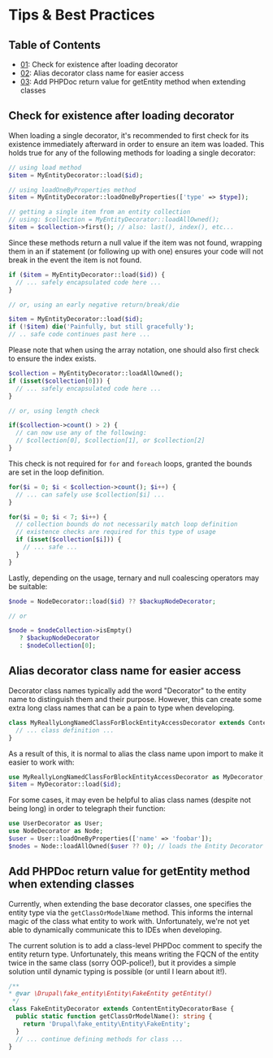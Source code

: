 # Tips & Best Practices

## Table of Contents
* [01](#check-for-existence-after-loading-decorator): Check for existence after loading decorator
* [02](#alias-decorator-class-name-for-easier-access): Alias decorator class name for easier access
* [03](#add-phpdoc-return-value-for-getentity-method-when-extending-classes): Add PHPDoc return value for getEntity method when extending classes

## Check for existence after loading decorator

When loading a single decorator, it's recommended to first check for its existence immediately afterward in order to 
ensure an item was loaded. This holds true for any of the following methods for loading a single decorator:
```php
// using load method
$item = MyEntityDecorator::load($id);

// using loadOneByProperties method
$item = MyEntityDecorator::loadOneByProperties(['type' => $type]);

// getting a single item from an entity collection
// using: $collection = MyEntityDecorator::loadAllOwned();
$item = $collection->first(); // also: last(), index(), etc...
```

Since these methods return a null value if the item was not found, wrapping them in an if statement (or following up 
with one) ensures your code will not break in the event the item is not found.
```php
if ($item = MyEntityDecorator::load($id)) {
  // ... safely encapsulated code here ...
}

// or, using an early negative return/break/die

$item = MyEntityDecorator::load($id);
if (!$item) die('Painfully, but still gracefully');
// .. safe code continues past here ...
```

Please note that when using the array notation, one should also first check to ensure the index exists.
```php
$collection = MyEntityDecorator::loadAllOwned();
if (isset($collection[0])) {
  // ... safely encapsulated code here ...
}

// or, using length check

if($collection->count() > 2) {
  // can now use any of the following:
  // $collection[0], $collection[1], or $collection[2]
}
```

This check is not required for `for` and `foreach` loops, granted the bounds are set in the loop definition.
```php
for($i = 0; $i < $collection->count(); $i++) {
  // ... can safely use $collection[$i] ...
}
```
```php
for($i = 0; $i < 7; $i++) {
  // collection bounds do not necessarily match loop definition
  // existence checks are required for this type of usage
  if (isset($collection[$i])) {
    // ... safe ...
  }
}
```
Lastly, depending on the usage, ternary and null coalescing operators may be suitable:
```php
$node = NodeDecorator::load($id) ?? $backupNodeDecorator;

// or

$node = $nodeCollection->isEmpty() 
   ? $backupNodeDecorator 
   : $nodeCollection[0];
```

## Alias decorator class name for easier access

Decorator class names typically add the word "Decorator" to the entity name to distinguish them and their purpose. 
However, this can create some extra long class names that can be a pain to type when developing.
```php
class MyReallyLongNamedClassForBlockEntityAccessDecorator extends ContentEntityDecoratorBase {
  // ... class definition ...
}
```
As a result of this, it is normal to alias the class name upon import to make it easier to work with:
```php
use MyReallyLongNamedClassForBlockEntityAccessDecorator as MyDecorator;
$item = MyDecorator::load($id);
```
For some cases, it may even be helpful to alias class names (despite not being long) in order to telegraph their function:
```php
use UserDecorator as User;
use NodeDecorator as Node;
$user = User::loadOneByProperties(['name' => 'foobar']);
$nodes = Node::loadAllOwned($user ?? 0); // loads the Entity Decorator instance for the given node
```

## Add PHPDoc return value for getEntity method when extending classes

Currently, when extending the base decorator classes, one specifies the entity type via the `getClassOrModelName` 
method. This informs the internal magic of the class what entity to work with. Unfortunately, we're not yet able to 
dynamically communicate this to IDEs when developing. 

The current solution is to add a class-level PHPDoc comment to 
specify the entity return type. Unfortunately, this means writing the FQCN of the entity twice in the same class 
(sorry OOP-police!), but it provides a simple solution until dynamic typing is possible (or until I learn about it!).
```php
/**
* @var \Drupal\fake_entity\Entity\FakeEntity getEntity()
 */
class FakeEntityDecorator extends ContentEntityDecoratorBase {
  public static function getClassOrModelName(): string {
    return 'Drupal\fake_entity\Entity\FakeEntity';
  }
  // ... continue defining methods for class ...
}
```
&nbsp;